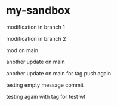 # my-sandbox

modification in branch 1

modification in branch 2

mod on main

another update on main

another update on main for tag push again

testing empty message commit

testing again with tag for test wf